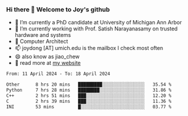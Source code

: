 ### Hi there 👋 Welcome to Joy's github

- 🔭 I’m currently a PhD candidate at University of Michigan Ann Arbor
- 🌱 I’m currently working with Prof. Satish Narayanasamy on trusted hardware and systems
- 👯 Computer Architect
- 📫 joydong [AT] umich.edu is the mailbox I check most often
- 😄 also know as jiao_chew
- 💬 read more at [my website](https://joydddd.github.io/)
<!--START_SECTION:waka-->

```txt
From: 11 April 2024 - To: 18 April 2024

Other      8 hrs 20 mins   █████████░░░░░░░░░░░░░░░░   35.54 %
Python     7 hrs 28 mins   ████████░░░░░░░░░░░░░░░░░   31.86 %
C++        2 hrs 51 mins   ███░░░░░░░░░░░░░░░░░░░░░░   12.20 %
C          2 hrs 39 mins   ███░░░░░░░░░░░░░░░░░░░░░░   11.36 %
INI        53 mins         █░░░░░░░░░░░░░░░░░░░░░░░░   03.77 %
```

<!--END_SECTION:waka-->
